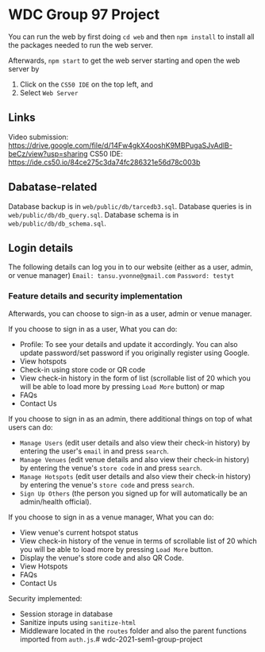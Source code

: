 # WDC Group 97 Project

You can run the web by first doing `cd web` and then `npm install` to install all the packages needed to run the web server.

Afterwards, `npm start` to get the web server starting and open the web server by
1. Click on the `CS50 IDE` on the top left, and
2. Select `Web Server`

## Links
Video submission: https://drive.google.com/file/d/14Fw4gkX4ooshK9MBPugaSJvAdlB-beCz/view?usp=sharing
CS50 IDE: https://ide.cs50.io/84ce275c3da74fc286321e56d78c003b

## Dabatase-related
Database backup is in `web/public/db/tarcedb3.sql`.
Database queries is in `web/public/db/db_query.sql`.
Database schema is in `web/public/db/db_schema.sql`.

## Login details
The following details can log you in to our website (either as a user, admin, or venue manager)
`Email: tansu.yvonne@gmail.com`
`Password: testyt`

### Feature details and security implementation
Afterwards, you can choose to sign-in as a user, admin or venue manager.

If you choose to sign in as a user,
What you can do:
- Profile: To see your details and update it accordingly. You can also update password/set password if you originally register using Google.
- View hotspots
- Check-in using store code or QR code
- View check-in history in the form of list (scrollable list of 20 which you will be able to load more by pressing `Load More` button) or map
- FAQs
- Contact Us

If you choose to sign in as an admin, there additional things on top of what users can do:
- `Manage Users` (edit user details and also view their check-in history) by entering the user's `email` in and press `search`.
- `Manage Venues` (edit venue details and also view their check-in history) by entering the venue's `store code` in and press `search`.
- `Manage Hotspots` (edit user details and also view their check-in history) by entering the venue's `store code` and press `search`.
- `Sign Up Others` (the person you signed up for will automatically be an admin/health official).

If you choose to sign in as a venue manager,
What you can do:
- View venue's current hotspot status
- View check-in history of the venue in terms of scrollable list of 20 which you will be able to load more by pressing `Load More` button.
- Display the venue's store code and also QR Code.
- View Hotspots
- FAQs
- Contact Us

Security implemented:
- Session storage in database
- Sanitize inputs using `sanitize-html`
- Middleware located in the `routes` folder and also the parent functions imported from `auth.js`.# wdc-2021-sem1-group-project
